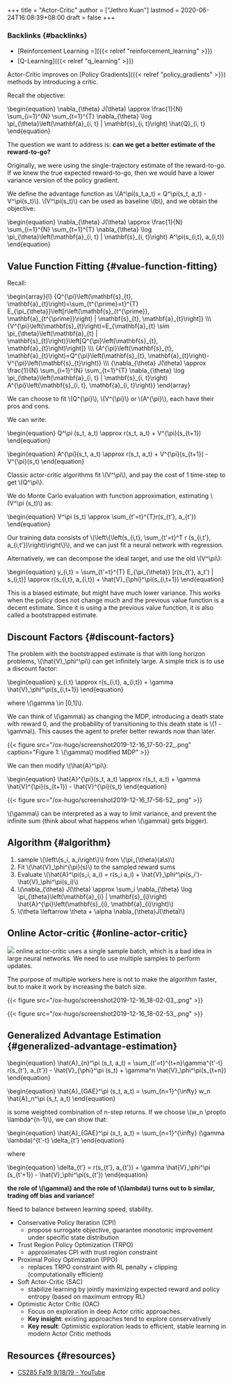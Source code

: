 +++
title = "Actor-Critic"
author = ["Jethro Kuan"]
lastmod = 2020-06-24T16:08:39+08:00
draft = false
+++

### Backlinks {#backlinks}

- [Reinforcement Learning ⭐]({{< relref "reinforcement_learning" >}})
- [Q-Learning]({{< relref "q_learning" >}})

Actor-Critic improves on [Policy Gradients]({{< relref "policy_gradients" >}}) methods by introducing a
critic.

Recall the objective:

\begin{equation}
\nabla\_{\theta} J(\theta) \approx \frac{1}{N} \sum\_{i=1}^{N} \sum\_{t=1}^{T} \nabla\_{\theta} \log \pi\_{\theta}\left(\mathbf{a}\_{i, t} | \mathbf{s}\_{i, t}\right) \hat{Q}\_{i, t}
\end{equation}

The question we want to address is: **can we get a better estimate of
the reward-to-go?**

Originally, we were using the single-trajectory estimate of the
reward-to-go. If we knew the true expected reward-to-go, then we would
have a lower variance version of the policy gradient.

We define the advantage function as \\(A^\pi(s_t,a_t) = Q^\pi(s_t,
a_t) - V^\pi(s_t)\\). \\(V^\pi(s_t)\\) can be used as baseline \\(b\\), and we
obtain the objective:

\begin{equation}
\nabla\_{\theta} J(\theta) \approx \frac{1}{N} \sum\_{i=1}^{N} \sum\_{t=1}^{T} \nabla\_{\theta} \log \pi\_{\theta}\left(\mathbf{a}\_{i, t} | \mathbf{s}\_{i, t}\right) A^\pi(s\_{i,t}, a\_{i,t})
\end{equation}

## Value Function Fitting {#value-function-fitting}

Recall:

\begin{array}{l}
{Q^{\pi}\left(\mathbf{s}\_{t},
\mathbf{a}\_{t}\right)=\sum\_{t^{\prime}=t}^{T}
E\_{\pi\_{\theta}}\left[r\left(\mathbf{s}\_{t^{\prime}},
\mathbf{a}\_{t^{\prime}}\right) | \mathbf{s}\_{t},
\mathbf{a}\_{t}\right]} \\\\\\
{V^{\pi}\left(\mathbf{s}\_{t}\right)=E\_{\mathbf{a}\_{t} \sim
\pi\_{\theta}\left(\mathbf{a}\_{t} |
\mathbf{s}\_{t}\right)}\left[Q^{\pi}\left(\mathbf{s}\_{t},
\mathbf{a}\_{t}\right)\right]} \\\\\\
{A^{\pi}\left(\mathbf{s}\_{t},
\mathbf{a}\_{t}\right)=Q^{\pi}\left(\mathbf{s}\_{t},
\mathbf{a}\_{t}\right)-V^{\pi}\left(\mathbf{s}\_{t}\right)} \\\\\\
{\nabla\_{\theta} J(\theta) \approx \frac{1}{N} \sum\_{i=1}^{N}
\sum\_{t=1}^{T} \nabla\_{\theta} \log \pi\_{\theta}\left(\mathbf{a}\_{i,
t} | \mathbf{s}\_{i, t}\right) A^{\pi}\left(\mathbf{s}\_{i, t},
\mathbf{a}\_{i, t}\right)}
\end{array}

We can choose to fit \\(Q^{\pi}\\), \\(V^{\pi}\\) or \\(A^{\pi}\\), each have
their pros and cons.

We can write:

\begin{equation}
Q^\pi (s_t, a_t) \approx r(s_t, a_t) + V^{\pi}(s\_{t+1})
\end{equation}

\begin{equation}
A^{\pi}(s_t, a_t) \approx r(s_t, a_t) + V^{\pi}(s\_{t+1}) - V^{\pi}(s_t)
\end{equation}

Classic actor-critic algorithms fit \\(V^\pi\\), and pay the cost of 1
time-step to get \\(Q^\pi\\).

We do Monte Carlo evaluation with function approximation, estimating
\\(V^\pi (s_t)\\) as:

\begin{equation}
V^\pi (s_t) \approx \sum\_{t'=t}^{T}r(s\_{t'}, a\_{t'})
\end{equation}

Our training data consists of \\(\left\\{\left(s\_{i,t}, \sum\_{t'=t}^T r
(s\_{i,t'}, a\_{i,t'})\right)\right\\}\\), and we can just fit a neural
network with regression.

Alternatively, we can decompose the ideal target, and use the old
\\(V^\pi\\):

\begin{equation}
y\_{i,t} = \sum\_{t'=t}^{T} E\_{\pi\_{\theta}} [r(s\_{t'}, a\_t') |
s\_{i,t}] \approx r(s\_{i,t}, a\_{i,t}) + \hat{V}\_{\phi}^\pi(s\_{i,t+1})
\end{equation}

This is a biased estimate, but might have much lower variance. This
works when the policy does not change much and the previous value
function is a decent estimate. Since it is using a the previous value
function, it is also called a bootstrapped estimate.

## Discount Factors {#discount-factors}

The problem with the bootstrapped estimate is that with long horizon
problems, \\(\hat{V}\_\phi^\pi\\) can get infinitely large. A simple trick
is to use a discount factor:

\begin{equation}
y\_{i,t} \approx r(s\_{i,t}, a\_{i,t}) + \gamma \hat{V}\_\phi^\pi(s\_{i,t+1})
\end{equation}

where \\(\gamma \in [0,1]\\).

We can think of \\(\gamma\\) as changing the MDP, introducing a death
state with reward 0, and the probability of transitioning to this
death state is \\(1 - \gamma\\). This causes the agent to prefer better
rewards now than later.

{{< figure src="/ox-hugo/screenshot2019-12-16_17-50-22_.png" caption="Figure 1: \\(\gamma\\) modified MDP" >}}

We can then modify \\(\hat{A}^\pi\\):

\begin{equation}
\hat{A}^{\pi}(s_t, a_t) \approx r(s_t, a_t) + \gamma \hat{V}^{\pi}(s\_{t+1}) - \hat{V}^{\pi}(s_t)
\end{equation}

{{< figure src="/ox-hugo/screenshot2019-12-16_17-56-52_.png" >}}

\\(\gamma\\) can be interpreted as a way to limit variance, and prevent
the infinite sum (think about what happens when \\(\gamma\\) gets bigger).

## Algorithm {#algorithm}

1.  sample \\(\left\\{s_i, a_i\right\\}\\) from \\(\pi\_{\theta}(a\s)\\)
2.  Fit \\(\hat{V}\_\phi^{\pi}(s)\\) to the sampled reward sums
3.  Evaluate \\(\hat{A}^\pi(s_i, a_i) = r(s_i a_i) + \hat{V}\_\phi^\pi(s_i')-\hat{V}\_\phi^\pi(s_i)\\)
4.  \\(\nabla\_{\theta} J(\theta) \approx \sum_i \nabla\_{\theta} \log \pi\_{\theta}\left(\mathbf{a}\_{i} | \mathbf{s}\_{i}\right) \hat{A}^{\pi}\left(\mathbf{s}\_{i},
    \mathbf{a}\_{i}\right)\\)
5.  \\(\theta \leftarrow \theta + \alpha \nabla\_{\theta}J(\theta)\\)

## Online Actor-critic {#online-actor-critic}

![](/ox-hugo/screenshot2019-12-16_18-02-09_.png)
online actor-critic uses a single sample batch, which is a bad idea in
large neural networks. We need to use multiple samples to perform
updates.

The purpose of multiple workers here is not to make the algorithm
faster, but to make it work by increasing the batch size.

{{< figure src="/ox-hugo/screenshot2019-12-16_18-02-03_.png" >}}

{{< figure src="/ox-hugo/screenshot2019-12-16_18-02-53_.png" >}}

## Generalized Advantage Estimation {#generalized-advantage-estimation}

\begin{equation}
\hat{A}\_{n}^\pi (s_t, a_t) = \sum\_{t'=t}^{t+n}\gamma^{t'-t}
r(s\_{t'}, a\_{t'}) - \hat{V}\_{\phi}^\pi (s_t) + \gamma^n \hat{V}\_\phi^\pi(s\_{t+n})
\end{equation}

\begin{equation}
\hat{A}\_{GAE}^\pi (s_t, a_t) = \sum\_{n=1}^{\infty} w_n \hat{A}\_n^\pi
(s_t, a_t)
\end{equation}

is some weighted combination of n-step returns. If we choose \\(w_n
\propto \lambda^{n-1}\\), we can show that:

\begin{equation}
\hat{A}\_{GAE}^\pi (s_t, a_t) = \sum\_{n=1}^{\infty} (\gamma
\lambda)^{t'-t} \delta\_{t'}
\end{equation}

where

\begin{equation}
\delta\_{t'} = r(s\_{t'}, a\_{t'}) + \gamma \hat{V}\_\phi^\pi (s\_{t'+1}) - \hat{V}\_\phi^\pi(s\_{t'})
\end{equation}

**the role of \\(\gamma\\) and the role of \\(\lambda\\) turns out to b
similar, trading off bias and variance!**

Need to balance between learning speed, stability.

- Conservative Policy Iteration (CPI)
  - propose surrogate objective, guarantee monotonic improvement under
    specific state distribution
- Trust Region Policy Optimization (TRPO)
  - approximates CPI with trust region constraint
- Proximal Policy Optimization (PPO)
  - replaces TRPO constraint with RL penalty + clipping
    (computationally efficient)
- Soft Actor-Critic (SAC)
  - stabilize learning by jointly maximizing expected reward and
    policy entropy (based on maximum entropy RL)
- Optimistic Actor Critic (OAC)
  - Focus on exploration in deep Actor critic approaches.
  - **Key insight**: existing approaches tend to explore conservatively
  - **Key result**: Optimistic exploration leads to efficient, stable
    learning in modern Actor Critic methods

## Resources {#resources}

- [CS285 Fa19 9/18/19 - YouTube](https://www.youtube.com/watch?v=EKqxumCuAAY&list=PLkFD6%5F40KJIwhWJpGazJ9VSj9CFMkb79A&index=7&t=0s)
